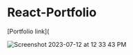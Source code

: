 # React-Portfolio
[Portfolio link]([
](https://daveerr.github.io/React-Portfolio/)

![Screenshot 2023-07-12 at 12 33 43 PM](https://github.com/Daveerr/React-Portfolio/assets/96632776/e00c83d7-ef7d-4bd6-9184-d37cf5265d6f)

